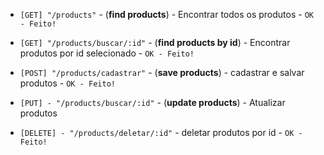 - `[GET] "/products"` - (**find products**) - Encontrar todos os produtos - ``OK - Feito!``

- `[GET] "/products/buscar/:id"` - (**find products by id**) - Encontrar produtos por id selecionado - ``OK - Feito!``

- `[POST] "/products/cadastrar"` - (**save products**) - cadastrar e salvar produtos  - ``OK - Feito!``

- `[PUT] - "/products/buscar/:id"` - (**update products**) - Atualizar produtos

- `[DELETE] - "/products/deletar/:id"` - deletar produtos por id  - ``OK - Feito!``
